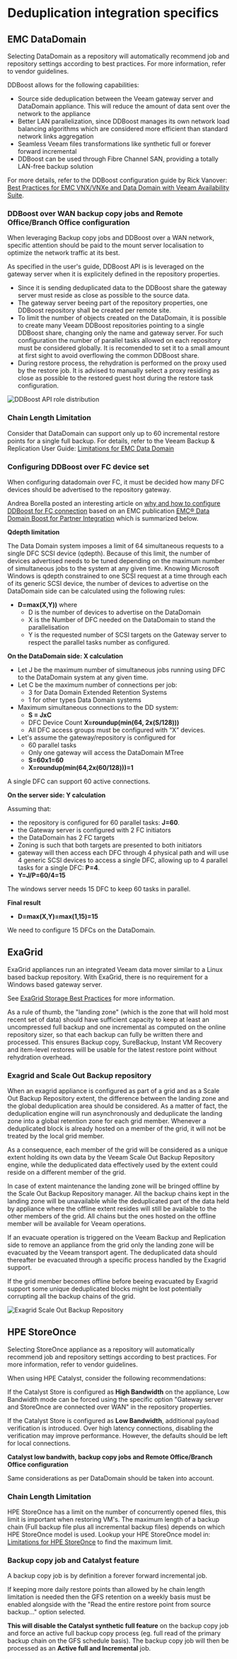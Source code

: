 # Deduplication integration specifics

## EMC DataDomain

Selecting DataDomain as a repository will automatically recommend job and repository settings according to best practices. For more information, refer to vendor guidelines.

DDBoost allows for the following capabilities:

-   Source side deduplication between the Veeam gateway server and DataDomain appliance. This will reduce the amount of data sent over the network to the appliance
-   Better LAN parallelization, since DDBoost manages its own network load balancing algorithms which are considered more efficient than standard network links aggregation
-   Seamless Veeam files transformations like synthetic full or forever forward incremental
-   DDBoost can be used through Fibre Channel SAN, providing a totally LAN-free backup solution

For more details, refer to the DDBoost configuration guide by Rick Vanover:  [Best Practices for EMC VNX/VNXe and Data Domain with Veeam Availability Suite](https://www.veeam.com/wp-emc-vnx-vnxe-data-domain-best-practices-with-veeam.html).


### DDBoost over WAN backup copy jobs and Remote Office/Branch Office configuration

When leveraging Backup copy jobs and DDBoost over a WAN network, specific attention should be paid to the mount server localisation to optimize the network traffic at its best.

As specified in the user's guide, DDBoost API is is leveraged on the gateway server when it is explicitely defined in the repository properties.
-	Since it is sending deduplicated data to the DDBoost share the gateway server must reside as close as possible to the source data.
-	The gateway server beeing part of the repository properties, one DDBoost repository shall be created per remote site.
-	To limit the number of objects created on the DataDomain, it is possible to create many Veeam DDBoost repositories pointing to a single DDBoost share, changing only the name and gateway server. For such configuration the number of parallel tasks allowed on each repository must be considered globally. It is recomended to set it to a small amount at first sight to avoid overflowing the common DDBoost share. 
-	During restore process, the rehydration is performed on the proxy used by the restore job. It is advised to manually select a proxy residing as close as possible to the restored guest host during the restore task configuration.

![DDBoost API role distribution](./Deduplication_1.png)

### Chain Length Limitation

Consider that DataDomain can support only up to 60 incremental restore points for a single full backup. For details, refer to the Veeam Backup & Replication User Guide: [Limitations for EMC Data Domain](https://helpcenter.veeam.com/docs/backup/vsphere/emc_dd.html?ver=95)

### Configuring DDBoost over FC device set

When configuring datadomain over FC, it must be decided how many DFC devices should be advertised to the repository gateway.

Andrea Borella posted an interesting article on [why and how to configure DDBoost for FC connection]( https://blog.andreaborella.com/2017/02/configuring-emc-datadomain-boost-fc-with-veeam-br/) based on an EMC publication [EMC® Data Domain Boost for
Partner Integration](https://www.emc.com/collateral/TechnicalDocument/docu85192.pdf) which is summarized below.

**Qdepth limitation**

The Data Domain system imposes a limit of 64 simultaneous requests to a single DFC SCSI device (qdepth). Because of this limit, the number of devices advertised needs to be tuned depending on the maximum number of simultaneous jobs to the system at any given time. Knowing Microsoft Windows is qdepth constrained to one SCSI request at a time through each of its generic SCSI device, the number of devices to advertise on the DataDomain side can be calculated using the following rules:

- **D=max(X,Y))** where
	- D is the number of devices to advertise on the DataDomain
	- X is the Number of DFC needed on the DataDomain to stand the parallelisation
	- Y is the requested number of SCSI targets on the Gateway server to respect the parallel tasks number as configured.

**On the DataDomain side: X calculation**

- Let J be the maximum number of simultaneous jobs running using DFC to the DataDomain system at any given time.
- Let C be the maximum number of connections per job:
	- 3 for Data Domain Extended Retention Systems
	- 1 for other types Data Domain systems
- Maximum simultaneous connections to the DD system:
	- **S = JxC**
	- DFC Device Count **X=roundup(min(64, 2x(S/128)))**
	- All DFC access groups must be configured with “X” devices.
- Let's assume the gateway/repository is configured for
	- 60 parallel tasks
	- Only one gateway will access the DataDomain MTree
	- **S=60x1=60**
	- **X=roundup(min(64,2x(60/128)))=1**

A single DFC can support 60 active connections.

**On the server side: Y calculation**

Assuming that:

- the repository is configured for 60 parallel tasks: **J=60**.
- the Gateway server is configured with 2 FC initiators
- the DataDomain has 2 FC targets
- Zoning is such that both targets are presented to both initiators
- gateway will then access each DFC through 4 physical path and will use 4 generic SCSI devices to access a single DFC, allowing up to 4 parallel tasks for a single DFC: **P=4**.
- **Y=J/P=60/4=15**

The windows server needs 15 DFC to keep 60 tasks in parallel.

**Final result**

- **D=max(X,Y)=max(1,15)=15**

We need to configure 15 DFCs on the DataDomain.

## ExaGrid

ExaGrid appliances run an integrated Veeam data mover similar to a Linux based backup repository. With ExaGrid, there is no requirement for a Windows based gateway server.

See [ExaGrid Storage Best Practices](https://www.veeam.com/kb2056) for more information.


As a rule of thumb, the "landing zone" (which is the zone that will hold most recent set of data) should have sufficient capacity to keep at least an uncompressed full backup and one incremental as computed on the online repository sizer, so that each backup can fully be written there and processed. This ensures Backup copy, SureBackup, Instant VM Recovery and item-level restores will be usable for the latest restore point without rehydration overhead.

### Exagrid and Scale Out Backup repository

When an exagrid appliance is configured as part of a grid and as a Scale Out Backup Repository extent, the difference between the landing zone and the global deduplication area should be considered. As a matter of fact, the deduplication engine will run asynchronously and deduplicate the landing zone into a global retention zone for each grid member. Whenever a deduplicated block is already hosted on a member of the grid, it will not be treated by the local grid member.

As a consequence, each member of the grid will be considered as a unique extent holding its own data by the Veeam Scale Out Backup Repository engine, while the deduplicated data effectively used by the extent could reside on a different member of the grid.

In case of extent maintenance the landing zone will be bringed offline by the Scale Out Backup Repository manager. All the backup chains kept in the landing zone will be unavailable while the deduplicated part of the data held by appliance where the offline extent resides will still be available to the other members of the grid. All chains but the ones hosted on the offline member will be available for Veeam operations.

If an evacuate operation is triggered on the Veeam Backup and Replication side to remove an appliance from the grid only the landing zone will be evacuated by the Veeam transport agent. The deduplicated data should thereafter be evacuated through a specific process handled by the Exagrid support.

If the grid member becomes offline before beeing evacuated by Exagrid support some unique deduplicated blocks might be lost potentially corrupting all the backup chains of the grid.

![Exagrid Scale Out Backup Repository](./Deduplication_2.png)

## HPE StoreOnce

Selecting StoreOnce appliance as a repository will automatically recommend job and repository settings according to best practices. For more information, refer to vendor guidelines.

When using HPE Catalyst, consider the following recommendations:

If the Catalyst Store is configured as **High Bandwidth** on the appliance, Low Bandwidth mode can be forced using the specific option "Gateway server and StoreOnce are connected over WAN" in the repository properties.

If the Catalyst Store is configured as **Low Bandwidth**, additional payload verification is introduced. Over high latency connections, disabling the verification may improve performance. However, the defaults should be left for local connections.


**Catalyst low bandwith, backup copy jobs and Remote Office/Branch Office configuration**

Same considerations as per DataDomain should be taken into account.

### Chain Length Limitation

HPE StoreOnce has a limit on the number of concurrently opened files, this limit is important when restoring VM's. The maximum length of a backup chain (Full backup file plus all incremental backup files) depends on which HPE StoreOnce model is used. Lookup your HPE StoreOnce model in: [Limitations for HPE StoreOnce](https://helpcenter.veeam.com/docs/backup/vsphere/deduplicating_appliance_storeonce.html?ver=95) to find the maximum limit.  

### Backup copy job and Catalyst feature
A backup copy job is by definition a forever forward incremental job.

If keeping more daily restore points than allowed by he chain length limitation is needed then the GFS retention on a weekly basis must be enabled alongside with the "Read the entire restore point from source backup..." option selected.

**This will disable the Catalyst synthetic full feature** on the backup copy job and force an active full backup copy process (eg. full read of the primary backup chain on the GFS schedule basis). The backup copy job will then be processed as an **Active full and Incremental** job.